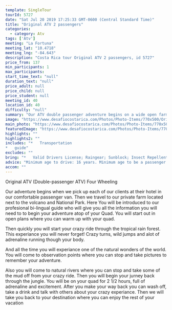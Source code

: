 ```yaml
---
template: SingleTour
tourId: 5727
date: "Sat Jul 20 2019 17:25:33 GMT-0600 (Central Standard Time)"
title: "Original ATV 2 passengers"
categories: 
  - category: Atv
tags: ['Atv']
meeting: "La Fortuna"
meeting_lat: "10.4718"
meeting_lng: "-84.643"
description: "Costa Rica tour Original ATV 2 passengers, id 5727"
price_from: 137
min_participants: 1
max_participants: 
start_time_text: "null"
duration_text: "null"
price_adult: null
price_child: null
price_student: null
meeting_id: 40
location_id: 40
difficulty: "null"
summary: "Our ATV double passenger adventure begins on a wide open farm with great views of the Arenal Volcano. You'll be on your quad for 2 1/2 hours - get ready for a full ride of adrenaline and excitement."
image: "https://www.desafiocostarica.com/Photos/Photo-Items/770x500/Original-ATV--(Double-ATV)--1487355691.jpg"
main_photo: "https://www.desafiocostarica.com/Photos/Photo-Items/770x500/Original-ATV--(Double-ATV)--1487355691.jpg"
featuredImage: "https://www.desafiocostarica.com/Photos/Photo-Items/770x500/Original-ATV--(Double-ATV)--1487355691.jpg"
highlights: ""
highlights2: ""
includes: "*   Transportation
*   guide"
excludes: ""
bring: "*   Valid Drivers License; Raingear; Sunblock; Insect Repellent; Travel Insurance"
advice: "Minimum age to drive: 16 years. Minimum age to be a passenger: 8 years"
accom: ""
---
```

Original ATV (Double-passenger ATV) Four Wheeling

Our adventure begins when we pick up each of our clients at their hotel in our comfortable passenger van. Then we travel to our private farm located next to the volcano and National Park. Here You will be introduced to our profesional bi-lingual guide who will give you all the information you will need to to begin your adventure atop of your Quad. You will start out in open plans where you can warm up with your quad.

Then quickly you will start your crazy ride through the tropical rain forest. This experiance you will never forget! Crazy turns, wild jumps and alot of adrenaline running though your body.

And all the time you will experiance one of the natural wonders of the world. You will come to observation points where you can stop and take pictures to remember your adventure.

Also you will come to natural rivers where you can stop and take some of the mud off from your crazy ride. Then you will begin your jurney back through the jungle. You will be on your quad for 2 1/2 hours, full of adrenaline and excitement. After you make your way back you can wash off, take a drink and talk with others about your crazy experiance. Then we will take you back to your destination where you can enjoy the rest of your vacation